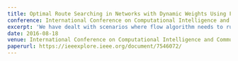 ```yaml
---
title: Optimal Route Searching in Networks with Dynamic Weights Using Flow Algorithms
conference: International Conference on Computational Intelligence and Communication Networks(CICN) 2015
excerpt: 'We have dealt with scenarios where flow algorithm needs to run repeatedly to establish flows in a network with timely changing capacities and we have sought to obtain some form of computational intelligence on that subject.'
date: 2016-08-18
venue: International Conference on Computational Intelligence and Communication Networks(CICN) 2015
paperurl: https://ieeexplore.ieee.org/document/7546072/
---
```



